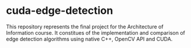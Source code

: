 # cuda-edge-detection
This repository represents the final project for the Architecture of Information course. It constitues of the implementation and comparison of edge detection algorithms using native C++, OpenCV API and CUDA.
